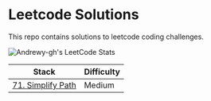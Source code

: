 # Leetcode Solutions
This repo contains solutions to leetcode coding challenges. 

![Andrewy-gh's LeetCode Stats](https://leetcode-stats.vercel.app/api?username=Andyrewy-gh&theme=Dark)

| Stack      | Difficulty |
| ----------- | ----------- |
| [71. Simplify Path]("Medium/simplify-path.ts")      | Medium       |
